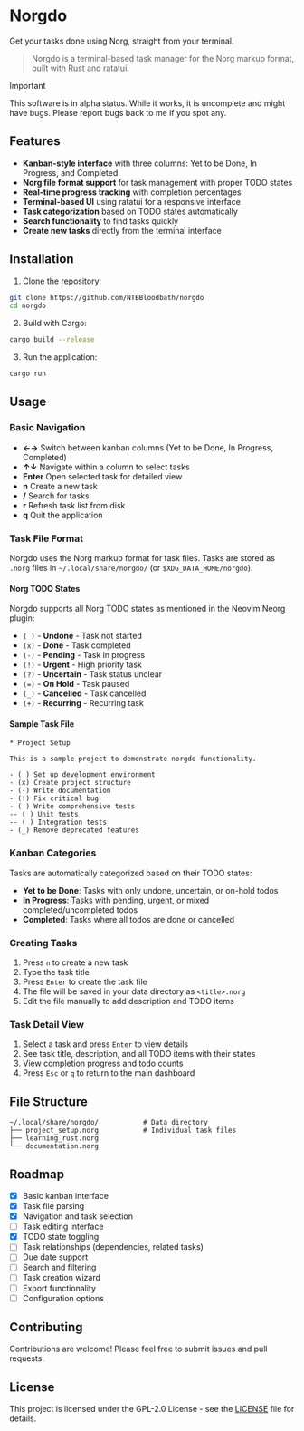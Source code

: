 # Norgdo

Get your tasks done using Norg, straight from your terminal.

> Norgdo is a terminal-based task manager for the Norg markup format, built with Rust and ratatui.

> [!IMPORTANT]
>
> This software is in alpha status. While it works, it is uncomplete and might have bugs. Please report bugs back to me if you spot any.

## Features

- **Kanban-style interface** with three columns: Yet to be Done, In Progress, and Completed
- **Norg file format support** for task management with proper TODO states
- **Real-time progress tracking** with completion percentages
- **Terminal-based UI** using ratatui for a responsive interface
- **Task categorization** based on TODO states automatically
- **Search functionality** to find tasks quickly
- **Create new tasks** directly from the terminal interface

## Installation

1. Clone the repository:
```bash
git clone https://github.com/NTBBloodbath/norgdo
cd norgdo
```

2. Build with Cargo:
```bash
cargo build --release
```

3. Run the application:
```bash
cargo run
```

## Usage

### Basic Navigation

- **←→** Switch between kanban columns (Yet to be Done, In Progress, Completed)
- **↑↓** Navigate within a column to select tasks
- **Enter** Open selected task for detailed view
- **n** Create a new task
- **/** Search for tasks
- **r** Refresh task list from disk
- **q** Quit the application

### Task File Format

Norgdo uses the Norg markup format for task files. Tasks are stored as `.norg` files in `~/.local/share/norgdo/` (or `$XDG_DATA_HOME/norgdo`).

#### Norg TODO States

Norgdo supports all Norg TODO states as mentioned in the Neovim Neorg plugin:

- `( )` - **Undone** - Task not started
- `(x)` - **Done** - Task completed
- `(-)` - **Pending** - Task in progress
- `(!)` - **Urgent** - High priority task
- `(?)` - **Uncertain** - Task status unclear
- `(=)` - **On Hold** - Task paused
- `(_)` - **Cancelled** - Task cancelled
- `(+)` - **Recurring** - Recurring task

#### Sample Task File

```norg
* Project Setup

This is a sample project to demonstrate norgdo functionality.

- ( ) Set up development environment
- (x) Create project structure
- (-) Write documentation
- (!) Fix critical bug
- ( ) Write comprehensive tests
-- ( ) Unit tests
-- ( ) Integration tests
- (_) Remove deprecated features
```

### Kanban Categories

Tasks are automatically categorized based on their TODO states:

- **Yet to be Done**: Tasks with only undone, uncertain, or on-hold todos
- **In Progress**: Tasks with pending, urgent, or mixed completed/uncompleted todos
- **Completed**: Tasks where all todos are done or cancelled

### Creating Tasks

1. Press `n` to create a new task
2. Type the task title
3. Press `Enter` to create the task file
4. The file will be saved in your data directory as `<title>.norg`
5. Edit the file manually to add description and TODO items

### Task Detail View

1. Select a task and press `Enter` to view details
2. See task title, description, and all TODO items with their states
3. View completion progress and todo counts
4. Press `Esc` or `q` to return to the main dashboard

## File Structure

```
~/.local/share/norgdo/           # Data directory
├── project_setup.norg           # Individual task files
├── learning_rust.norg
└── documentation.norg
```

## Roadmap

- [x] Basic kanban interface
- [x] Task file parsing
- [x] Navigation and task selection
- [ ] Task editing interface
- [x] TODO state toggling
- [ ] Task relationships (dependencies, related tasks)
- [ ] Due date support
- [ ] Search and filtering
- [ ] Task creation wizard
- [ ] Export functionality
- [ ] Configuration options

## Contributing

Contributions are welcome! Please feel free to submit issues and pull requests.

## License

This project is licensed under the GPL-2.0 License - see the [LICENSE](./LICENSE) file for details.
